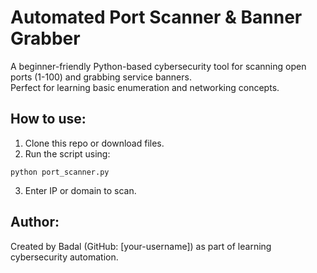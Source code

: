 # Automated Port Scanner & Banner Grabber

A beginner-friendly Python-based cybersecurity tool for scanning open ports (1-100) and grabbing service banners.  
Perfect for learning basic enumeration and networking concepts.  

## How to use:
1. Clone this repo or download files.  
2. Run the script using:  
```
python port_scanner.py
```
3. Enter IP or domain to scan.  

## Author:
Created by Badal (GitHub: [your-username]) as part of learning cybersecurity automation.
